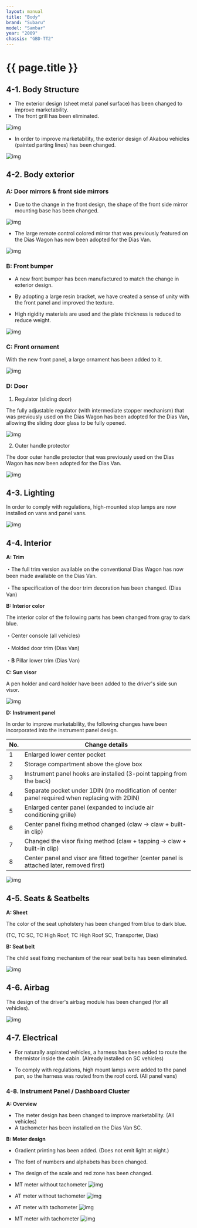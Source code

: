 ```yaml
---
layout: manual
title: "Body"
brand: "Subaru"
model: "Sambar"
year: "2009"
chassis: "GBD-TT2"
---
```


# {{ page.title }}
## 4-1. Body Structure

- The exterior design (sheet metal panel surface) has been changed to improve marketability.
- The front grill has been eliminated.

![img](/assets/images/4-1-1.PNG)

- In order to improve marketability, the exterior design of Akabou vehicles (painted parting lines) has been changed.

![img](/assets/images/4-1-2.PNG)

## 4-2. Body exterior
### A: Door mirrors & front side mirrors

- Due to the change in the front design, the shape of the front side mirror mounting base has been changed.

![img](/assets/images/4-2-1.PNG)

- The large remote control colored mirror that was previously featured on the Dias Wagon has now been adopted for the Dias Van.

![img](/assets/images/4-2-2.PNG)

### B: Front bumper

- A new front bumper has been manufactured to match the change in exterior design.

- By adopting a large resin bracket, we have created a sense of unity with the front panel and improved the texture.

- High rigidity materials are used and the plate thickness is reduced to reduce weight.

![img](/assets/images/4-2-3.PNG)

### C: Front ornament

With the new front panel, a large ornament has been added to it.

![img](/assets/images/4-2-4.PNG)

### D: Door

1. Regulator (sliding door)

The fully adjustable regulator (with intermediate stopper mechanism) that was previously used on the Dias Wagon has been adopted for the Dias Van, allowing the sliding door glass to be fully opened.

![img](/assets/images/4-2-5.PNG)

2. Outer handle protector

The door outer handle protector that was previously used on the Dias Wagon has now been adopted for the Dias Van.

![img](/assets/images/4-2-6.PNG)

## 4-3. Lighting
In order to comply with regulations, high-mounted stop lamps are now installed on vans and panel vans.

![img](/assets/images/4-3-1.PNG)

## 4-4. Interior
**A: Trim**

・The full trim version available on the conventional Dias Wagon has now been made available on the Dias Van.

・The specification of the door trim decoration has been changed. (Dias Van)

**B: Interior color**

The interior color of the following parts has been changed from gray to dark blue.

・Center console (all vehicles)

・Molded door trim (Dias Van)

・**B** Pillar lower trim (Dias Van)

**C: Sun visor**

A pen holder and card holder have been added to the driver's side sun visor.

![img](/assets/images/4-4-1.PNG)

**D: Instrument panel**

In order to improve marketability, the following changes have been incorporated into the instrument panel design.

| No. | Change details                                                                  |
|-----|---------------------------------------------------------------------------------|
|  1  | Enlarged lower center pocket                                                    |
|  2  | Storage compartment above the glove box                                         |
|  3  | Instrument panel hooks are installed (3-point tapping from the back)            |
|  4  | Separate pocket under 1DIN (no modification of center panel required when replacing with 2DIN) |
|  5  | Enlarged center panel (expanded to include air conditioning grille)             |
|  6  | Center panel fixing method changed (claw → claw + built-in clip)                |
|  7  | Changed the visor fixing method (claw + tapping → claw + built-in clip)         |
|  8  | Center panel and visor are fitted together (center panel is attached later, removed first) |

![img](/assets/images/4-4-2.PNG)

## 4-5. Seats & Seatbelts
**A: Sheet**

The color of the seat upholstery has been changed from blue to dark blue.

(TC, TC SC, TC High Roof, TC High Roof SC, Transporter, Dias)

**B: Seat belt**

The child seat fixing mechanism of the rear seat belts has been eliminated.

![img](/assets/images/4-5-1.PNG)

## 4-6. Airbag
The design of the driver's airbag module has been changed (for all vehicles).

![img](/assets/images/4-6-1.PNG)

## 4-7. Electrical
- For naturally aspirated vehicles, a harness has been added to route the thermistor inside the cabin. (Already installed on SC vehicles)

- To comply with regulations, high mount lamps were added to the panel pan, so the harness was routed from the roof cord. (All panel vans)

### 4-8. Instrument Panel / Dashboard Cluster

**A: Overview**

- The meter design has been changed to improve marketability. (All vehicles)
- A tachometer has been installed on the Dias Van SC.

**B: Meter design**

- Gradient printing has been added. (Does not emit light at night.)
- The font of numbers and alphabets has been changed.
- The design of the scale and red zone has been changed.
- MT meter without tachometer
![img](/assets/images/4-8-1.PNG)

- AT meter without tachometer
![img](/assets/images/4-8-2.PNG)

- AT meter with tachometer
![img](/assets/images/4-8-3.PNG)

- MT meter with tachometer
![img](/assets/images/4-8-4.PNG)